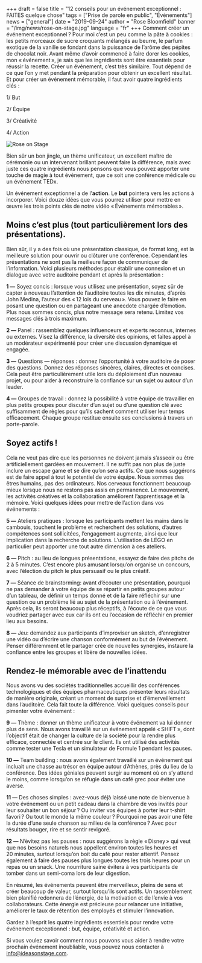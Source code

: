 +++
draft = false
title = "12 conseils pour un événement exceptionnel : FAITES quelque chose"
tags = ["Prise de parole en public", "Événements"]
news = ["general"]
date = "2019-09-24"
author = "Rose Bloomfield"
banner = "/img/news/rose-on-stage.jpg"
language = "fr"
+++
Comment créer un événement exceptionnel ? Pour moi c’est un peu comme la pâte à cookies : les petits morceaux de sucre croquants mélangés au beurre, le parfum exotique de la vanille se fondant dans la puissance de l’arôme des pépites de chocolat noir. Avant même d’avoir commencé à faire dorer les cookies, mon « événement », je sais que les ingrédients sont être essentiels pour réussir la recette. Créer un événement, c’est très similaire. Tout dépend de ce que l’on y met pendant la préparation pour obtenir un excellent résultat. Et pour créer un événement mémorable, il faut avoir quatre ingrédients clés :

1/ But

2/ Équipe

3﻿/ Créativité

4﻿/ Action

![Rose on Stage ](/img/news/rose-on-stage.jpg)

Bien sûr un bon jingle, un thème unificateur, un excellent maître de cérémonie ou un intervenant brillant peuvent faire la différence, mais avec juste ces quatre ingrédients nous pensons que vous pouvez apporter une touche de magie à tout événement, que ce soit une conférence médicale ou un événement TEDx.

Un événement exceptionnel a de l’**action**. Le **but** 
pointera vers les actions à incorporer. Voici douze idées que vous pourrez utiliser pour mettre en œuvre les trois points clés de notre vidéo « Événements mémorables ».

## Moins c’est plus (tout particulièrement lors des présentations).

Bien sûr, il y a des fois où une présentation classique, de format long, est la meilleure solution pour ouvrir ou clôturer une conférence. Cependant les présentations ne sont pas la meilleure façon de communiquer de l’information. Voici plusieurs méthodes pour établir une connexion et un dialogue avec votre auditoire pendant et après la présentation :

**1 —** Soyez concis : lorsque vous utilisez une présentation, soyez sûr de capter à nouveau l’attention de l’auditoire toutes les dix minutes, d’après John Medina, l’auteur des « 12 lois du cerveau ». Vous pouvez le faire en posant une question ou en partageant une anecdote chargée d’émotion. Plus nous sommes concis, plus notre message sera retenu. Limitez vos messages clés à trois maximum. 

**2 —** Panel : rassemblez quelques influenceurs et experts reconnus, internes ou externes. Visez la différence, la diversité des opinions, et faites appel à un modérateur expérimenté pour créer une discussion dynamique et engagée.

**3 —** Questions — réponses : donnez l’opportunité à votre auditoire de poser des questions. Donnez des réponses sincères, claires, directes et concises. Cela peut être particulièrement utile lors du déploiement d’un nouveau projet, ou pour aider à reconstruire la confiance sur un sujet ou autour d’un leader.

**4 —** Groupes de travail : donnez la possibilité à votre équipe de travailler en plus petits groupes pour discuter d’un sujet ou d’une question clé avec suffisamment de règles pour qu’ils sachent comment utiliser leur temps efficacement. Chaque groupe restitue ensuite ses conclusions à travers un porte-parole.

## Soyez actifs !

Cela ne veut pas dire que les personnes ne doivent jamais s’asseoir ou être artificiellement gardées en mouvement. Il ne suffit pas non plus de juste inclure un escape game et se dire qu’on sera actifs. Ce que nous suggérons est de faire appel à tout le potentiel de votre équipe. Nous sommes des êtres humains, pas des ordinateurs. Nos cerveaux fonctionnent beaucoup mieux lorsque nous ne restons pas assis en permanence. Le mouvement, les activités créatives et la collaboration améliorent l’apprentissage et la mémoire. Voici quelques idées pour mettre de l’action dans vos événements :

**5 —** Ateliers pratiques : lorsque les participants mettent les mains dans le cambouis, touchent le problème et recherchent des solutions, d’autres compétences sont sollicitées, l’engagement augmente, ainsi que leur implication dans la recherche de solutions. L’utilisation de LEGO en particulier peut apporter une tout autre dimension à ces ateliers.

**6 —** Pitch : au lieu de longues présentations, essayez de faire des pitchs de 2 à 5 minutes. C’est encore plus amusant lorsqu’on organise un concours, avec l’élection du pitch le plus persuasif ou le plus créatif.

**7 —** Séance de brainstorming: avant d’écouter une présentation, pourquoi ne pas demander à votre équipe de se répartir en petits groupes autour d’un tableau, de définir un temps donné et de la faire réfléchir sur une question ou un problème lié au sujet de la présentation ou à l’événement. Après cela, ils seront beaucoup plus réceptifs, à l’écoute de ce que vous voudriez partager avec eux car ils ont eu l’occasion de réfléchir en premier lieu aux besoins.

**8 —** Jeu: demandez aux participants d’improviser un sketch, d’enregistrer une vidéo ou d’écrire une chanson conformément au but de l’événement. Penser différemment et le partager crée de nouvelles synergies, instaure la confiance entre les groupes et libère de nouvelles idées.

## Rendez-le mémorable avec de l’inattendu

Nous avons vu des sociétés traditionnelles accueillir des conférences technologiques et des équipes pharmaceutiques présenter leurs résultats de manière originale, créant un moment de surprise et d’émerveillement dans l’auditoire. Cela fait toute la différence. Voici quelques conseils pour pimenter votre événement :

**9 —** Thème : donner un thème unificateur à votre événement va lui donner plus de sens. Nous avons travaillé sur un événement appelé « SHIFT », dont l’objectif était de changer la culture de la société pour la rendre plus efficace, connectée et centrée sur le client. Ils ont utilisé des activités comme tester une Tesla et un simulateur de Formule 1 pendant les pauses.

**10 —** Team building : nous avons également travaillé sur un événement qui incluait une chasse au trésor en équipe autour d’Athènes, près du lieu de la conférence. Des idées géniales peuvent surgir au moment où on s’y attend le moins, comme lorsqu’on se réfugie dans un café grec pour éviter une averse.

**11 —** Des choses simples : avez-vous déjà laissé une note de bienvenue à votre événement ou un petit cadeau dans la chambre de vos invités pour leur souhaiter un bon séjour ? Ou inviter vos équipes à porter leur t-shirt favori ? Ou tout le monde la même couleur ? Pourquoi ne pas avoir une fête la durée d’une seule chanson au milieu de la conférence ? Avec pour résultats bouger, rire et se sentir revigoré.

**12 —** N’évitez pas les pauses : nous suggérons la règle « Disney » qui veut que nos besoins naturels nous appellent environ toutes les heures et 20 minutes, surtout lorsqu’on boit du café pour rester attentif. Pensez également à faire des pauses plus longues toutes les trois heures pour un repas ou un snack. Une nourriture saine évitera à vos participants de tomber dans un semi-coma lors de leur digestion.

En résumé, les événements peuvent être merveilleux, pleins de sens et créer beaucoup de valeur, surtout lorsqu’ils sont actifs. Un rassemblement bien planifié redonnera de l’énergie, de la motivation et de l’envie à vos collaborateurs. Cette énergie est précieuse pour relancer une initiative, améliorer le taux de rétention des employés et stimuler l’innovation. 

Gardez à l’esprit les quatre ingrédients essentiels pour rendre votre événement exceptionnel : but, équipe, créativité et action.

Si vous voulez savoir comment nous pouvons vous aider à rendre votre prochain événement inoubliable, vous pouvez nous contacter à info@ideasonstage.com.